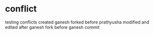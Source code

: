 # conflict
testing conflicts
created
ganesh forked before prathyusha modified and edited
after ganesh fork before ganesh commit
